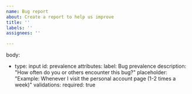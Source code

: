 ```yaml
---
name: Bug report
about: Create a report to help us improve
title: ''
labels: ''
assignees: ''

---
```


body:
- type: input
  id: prevalence
  attributes:
    label: Bug prevalence
    description: "How often do you or others encounter this bug?"
    placeholder: "Example: Whenever I visit the personal account page (1-2 times a week)"
  validations:
    required: true
